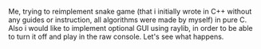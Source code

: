 Me, trying to reimplement snake game (that i initially wrote in C++ without any guides or instruction, all algorithms were made by myself) in pure C. Also i would like to implement optional GUI using raylib, in order to be able to turn it off and play in the raw console. Let's see what happens.
